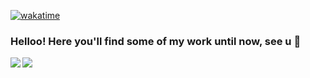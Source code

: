 [![wakatime](https://wakatime.com/badge/user/df323db4-6b37-4233-81a6-dab00bb4f034.svg)](https://wakatime.com/@df323db4-6b37-4233-81a6-dab00bb4f034)
  
### Helloo! Here you'll find some of my work until now, see u 👋

<a href="https://github.com/esquivelgor/github-readme-stats">
  <img align="left" src="https://github-readme-stats.vercel.app/api/wakatime?username=Velgor&layout=compact&card_width=100&custom_title=weeklyCodingTime"
</a>
<a href="https://github.com/anuraghazra/github-readme-stats">
  <img align="center" src="https://github-readme-stats-one-flame-74.vercel.app/api/top-langs/?username=esquivelgor&layout=compact&card_width=200&custom_title=mostUsedLanguages" />
</a>


